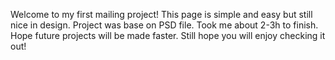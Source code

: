 Welcome to my first mailing project!
This page is simple and easy but still nice in design. Project was base on PSD file. Took me about 2-3h to finish. Hope future projects will be made faster.
Still hope you will enjoy checking it out!
